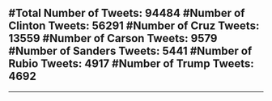 #Total Number of Tweets: 94484 
#Number of Clinton Tweets: 56291
#Number of Cruz Tweets: 13559
#Number of Carson Tweets: 9579
#Number of Sanders Tweets: 5441
#Number of Rubio Tweets: 4917
#Number of Trump Tweets: 4692
---
---
